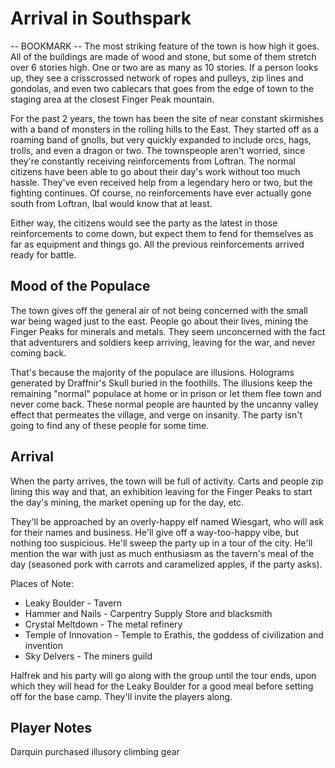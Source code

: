 # Arrival in Southspark
-- BOOKMARK --
The most striking feature of the town is how high it goes. All of the buildings are made of wood and stone, but some of them stretch over 6 stories high. One or two are as many as 10 stories. If a person looks up, they see a crisscrossed network of ropes and pulleys, zip lines and gondolas, and even two cablecars that goes from the edge of town to the staging area at the closest Finger Peak mountain.

For the past 2 years, the town has been the site of near constant skirmishes with a band of monsters in the rolling hills to the East. They started off as a roaming band of gnolls, but very quickly expanded to include orcs, hags, trolls, and even a dragon or two. The townspeople aren't worried, since they're constantly receiving reinforcements from Loftran. The normal citizens have been able to go about their day's work without too much hassle. They've even received help from a legendary hero or two, but the fighting continues. Of course, no reinforcements have ever actually gone south from Loftran, Ibal would know that at least.

Either way, the citizens would see the party as the latest in those reinforcements to come down, but expect them to fend for themselves as far as equipment and things go. All the previous reinforcements arrived ready for battle.

## Mood of the Populace
The town gives off the general air of not being concerned with the small war being waged just to the east. People go about their lives, mining the Finger Peaks for minerals and metals. They seem unconcerned with the fact that adventurers and soldiers keep arriving, leaving for the war, and never coming back.

That's because the majority of the populace are illusions. Holograms generated by Draffnir's Skull buried in the foothills. The illusions keep the remaining "normal" populace at home or in prison or let them flee town and never come back. These normal people are haunted by the uncanny valley effect that permeates the village, and verge on insanity. The party isn't going to find any of these people for some time.

## Arrival
When the party arrives, the town will be full of activity. Carts and people zip lining this way and that, an exhibition leaving for the Finger Peaks to start the day's mining, the market opening up for the day, etc.

They'll be approached by an overly-happy elf named Wiesgart, who will ask for their names and business. He'll give off a way-too-happy vibe, but nothing too suspicious. He'll sweep the party up in a tour of the city. He'll mention the war with just as much enthusiasm as the tavern's meal of the day (seasoned pork with carrots and caramelized apples, if the party asks).

Places of Note:
* Leaky Boulder - Tavern
* Hammer and Nails - Carpentry Supply Store and blacksmith
* Crystal Meltdown - The metal refinery
* Temple of Innovation - Temple to Erathis, the goddess of civilization and invention
* Sky Delvers - The miners guild

Halfrek and his party will go along with the group until the tour ends, upon which they will head for the Leaky Boulder for a good meal before setting off for the base camp. They'll invite the players along.

## Player Notes
Darquin purchased illusory climbing gear
